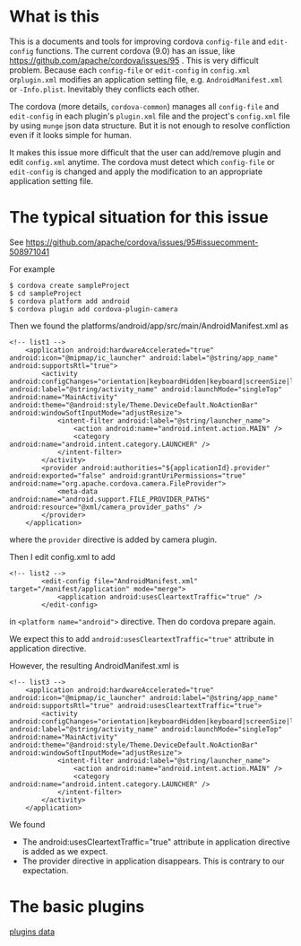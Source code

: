 # What is this

This is a documents and tools for improving cordova `config-file` and `edit-config` functions.
The current cordova (9.0) has an issue, like https://github.com/apache/cordova/issues/95 .
This is very difficult problem. 
Because each `config-file` or `edit-config` in `config.xml` or`plugin.xml` modifies an application setting file, e.g. `AndroidManifest.xml` or `-Info.plist`.
Inevitably they conflicts each other.

The cordova (more details, `cordova-common`) manages all `config-file` and `edit-config` in each plugin's `plugin.xml` file and the project's `config.xml` file
by using `munge` json data structure. But it is not enough to resolve confliction even if it looks simple for human.

It makes this issue more difficult that the user can add/remove plugin and edit `config.xml` anytime.
The cordova must detect which `config-file` or `edit-config` is changed and apply the modification to an appropriate application setting file.

# The typical situation for this issue

See https://github.com/apache/cordova/issues/95#issuecomment-508971041

For example

```
$ cordova create sampleProject
$ cd sampleProject
$ cordova platform add android
$ cordova plugin add cordova-plugin-camera
```

Then we found the platforms/android/app/src/main/AndroidManifest.xml as


```
<!-- list1 -->
    <application android:hardwareAccelerated="true" android:icon="@mipmap/ic_launcher" android:label="@string/app_name" android:supportsRtl="true">
        <activity android:configChanges="orientation|keyboardHidden|keyboard|screenSize|locale" android:label="@string/activity_name" android:launchMode="singleTop" android:name="MainActivity" android:theme="@android:style/Theme.DeviceDefault.NoActionBar" android:windowSoftInputMode="adjustResize">
            <intent-filter android:label="@string/launcher_name">
                <action android:name="android.intent.action.MAIN" />
                <category android:name="android.intent.category.LAUNCHER" />
            </intent-filter>
        </activity>
        <provider android:authorities="${applicationId}.provider" android:exported="false" android:grantUriPermissions="true" android:name="org.apache.cordova.camera.FileProvider">
            <meta-data android:name="android.support.FILE_PROVIDER_PATHS" android:resource="@xml/camera_provider_paths" />
        </provider>
    </application>
```

where the `provider` directive is added by camera plugin.

Then I edit config.xml to add

```
<!-- list2 -->
        <edit-config file="AndroidManifest.xml" target="/manifest/application" mode="merge">
            <application android:usesCleartextTraffic="true" />
        </edit-config>
```

in `<platform name="android">` directive. Then do cordova prepare again.

We expect this to add `android:usesCleartextTraffic="true"` attribute in application directive.

However, the resulting AndroidManifest.xml is

```
<!-- list3 -->
    <application android:hardwareAccelerated="true" android:icon="@mipmap/ic_launcher" android:label="@string/app_name" android:supportsRtl="true" android:usesCleartextTraffic="true">
        <activity android:configChanges="orientation|keyboardHidden|keyboard|screenSize|locale" android:label="@string/activity_name" android:launchMode="singleTop" android:name="MainActivity" android:theme="@android:style/Theme.DeviceDefault.NoActionBar" android:windowSoftInputMode="adjustResize">
            <intent-filter android:label="@string/launcher_name">
                <action android:name="android.intent.action.MAIN" />
                <category android:name="android.intent.category.LAUNCHER" />
            </intent-filter>
        </activity>
    </application>
```

We found

- The android:usesCleartextTraffic="true" attribute in application directive is added as we expect.
- The provider directive in application disappears. This is contrary to our expectation.


# The basic plugins

[plugins data](plugins.md)
